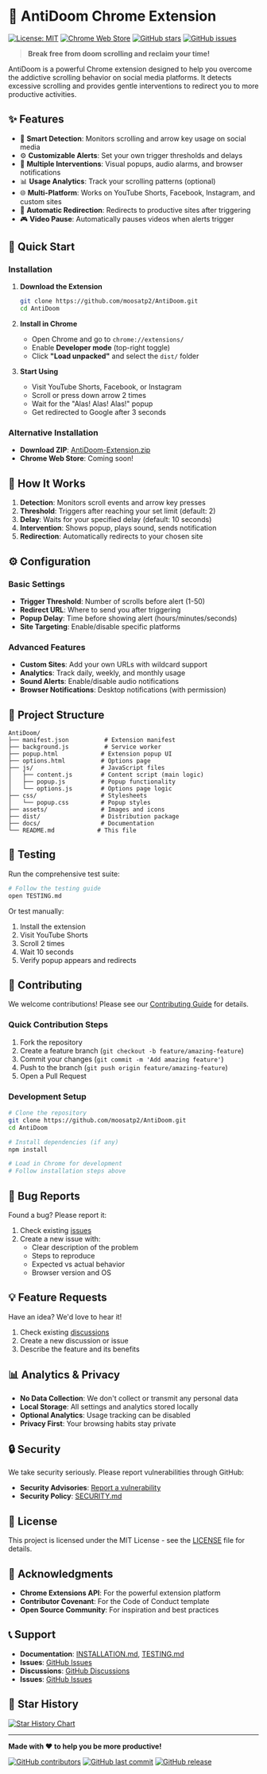 # 🚀 AntiDoom Chrome Extension

[![License: MIT](https://img.shields.io/badge/License-MIT-yellow.svg)](https://opensource.org/licenses/MIT)
[![Chrome Web Store](https://img.shields.io/badge/Chrome%20Web%20Store-Install-blue.svg)](https://chrome.google.com/webstore/detail/antidoom)
[![GitHub stars](https://img.shields.io/github/stars/moosatp2/AntiDoom.svg)](https://github.com/moosatp2/AntiDoom/stargazers)
[![GitHub issues](https://img.shields.io/github/issues/moosatp2/AntiDoom.svg)](https://github.com/moosatp2/AntiDoom/issues)

> **Break free from doom scrolling and reclaim your time!** 

AntiDoom is a powerful Chrome extension designed to help you overcome the addictive scrolling behavior on social media platforms. It detects excessive scrolling and provides gentle interventions to redirect you to more productive activities.

## ✨ Features

- 🎯 **Smart Detection**: Monitors scrolling and arrow key usage on social media
- ⚙️ **Customizable Alerts**: Set your own trigger thresholds and delays
- 🎨 **Multiple Interventions**: Visual popups, audio alarms, and browser notifications
- 📊 **Usage Analytics**: Track your scrolling patterns (optional)
- 🌐 **Multi-Platform**: Works on YouTube Shorts, Facebook, Instagram, and custom sites
- 🔄 **Automatic Redirection**: Redirects to productive sites after triggering
- 🎮 **Video Pause**: Automatically pauses videos when alerts trigger

## 🚀 Quick Start

### Installation

1. **Download the Extension**
   ```bash
   git clone https://github.com/moosatp2/AntiDoom.git
   cd AntiDoom
   ```

2. **Install in Chrome**
   - Open Chrome and go to `chrome://extensions/`
   - Enable **Developer mode** (top-right toggle)
   - Click **"Load unpacked"** and select the `dist/` folder

3. **Start Using**
   - Visit YouTube Shorts, Facebook, or Instagram
   - Scroll or press down arrow 2 times
   - Wait for the "Alas! Alas! Alas!" popup
   - Get redirected to Google after 3 seconds

### Alternative Installation

- **Download ZIP**: [AntiDoom-Extension.zip](https://github.com/moosatp2/AntiDoom/releases)
- **Chrome Web Store**: Coming soon!

## 🎯 How It Works

1. **Detection**: Monitors scroll events and arrow key presses
2. **Threshold**: Triggers after reaching your set limit (default: 2)
3. **Delay**: Waits for your specified delay (default: 10 seconds)
4. **Intervention**: Shows popup, plays sound, sends notification
5. **Redirection**: Automatically redirects to your chosen site

## ⚙️ Configuration

### Basic Settings

- **Trigger Threshold**: Number of scrolls before alert (1-50)
- **Redirect URL**: Where to send you after triggering
- **Popup Delay**: Time before showing alert (hours/minutes/seconds)
- **Site Targeting**: Enable/disable specific platforms

### Advanced Features

- **Custom Sites**: Add your own URLs with wildcard support
- **Analytics**: Track daily, weekly, and monthly usage
- **Sound Alerts**: Enable/disable audio notifications
- **Browser Notifications**: Desktop notifications (with permission)

## 📁 Project Structure

```
AntiDoom/
├── manifest.json          # Extension manifest
├── background.js          # Service worker
├── popup.html            # Extension popup UI
├── options.html          # Options page
├── js/                   # JavaScript files
│   ├── content.js        # Content script (main logic)
│   ├── popup.js          # Popup functionality
│   └── options.js        # Options page logic
├── css/                  # Stylesheets
│   └── popup.css         # Popup styles
├── assets/               # Images and icons
├── dist/                 # Distribution package
├── docs/                 # Documentation
└── README.md            # This file
```

## 🧪 Testing

Run the comprehensive test suite:

```bash
# Follow the testing guide
open TESTING.md
```

Or test manually:
1. Install the extension
2. Visit YouTube Shorts
3. Scroll 2 times
4. Wait 10 seconds
5. Verify popup appears and redirects

## 🤝 Contributing

We welcome contributions! Please see our [Contributing Guide](CONTRIBUTING.md) for details.

### Quick Contribution Steps

1. Fork the repository
2. Create a feature branch (`git checkout -b feature/amazing-feature`)
3. Commit your changes (`git commit -m 'Add amazing feature'`)
4. Push to the branch (`git push origin feature/amazing-feature`)
5. Open a Pull Request

### Development Setup

```bash
# Clone the repository
git clone https://github.com/moosatp2/AntiDoom.git
cd AntiDoom

# Install dependencies (if any)
npm install

# Load in Chrome for development
# Follow installation steps above
```

## 🐛 Bug Reports

Found a bug? Please report it:

1. Check existing [issues](https://github.com/moosatp2/AntiDoom/issues)
2. Create a new issue with:
   - Clear description of the problem
   - Steps to reproduce
   - Expected vs actual behavior
   - Browser version and OS

## 💡 Feature Requests

Have an idea? We'd love to hear it!

1. Check existing [discussions](https://github.com/moosatp2/AntiDoom/discussions)
2. Create a new discussion or issue
3. Describe the feature and its benefits

## 📊 Analytics & Privacy

- **No Data Collection**: We don't collect or transmit any personal data
- **Local Storage**: All settings and analytics stored locally
- **Optional Analytics**: Usage tracking can be disabled
- **Privacy First**: Your browsing habits stay private

## 🔒 Security

We take security seriously. Please report vulnerabilities through GitHub:

- **Security Advisories**: [Report a vulnerability](https://github.com/moosatp2/AntiDoom/security/advisories)
- **Security Policy**: [SECURITY.md](SECURITY.md)

## 📄 License

This project is licensed under the MIT License - see the [LICENSE](LICENSE) file for details.

## 🙏 Acknowledgments

- **Chrome Extensions API**: For the powerful extension platform
- **Contributor Covenant**: For the Code of Conduct template
- **Open Source Community**: For inspiration and best practices

## 📞 Support

- **Documentation**: [INSTALLATION.md](INSTALLATION.md), [TESTING.md](TESTING.md)
- **Issues**: [GitHub Issues](https://github.com/moosatp2/AntiDoom/issues)
- **Discussions**: [GitHub Discussions](https://github.com/moosatp2/AntiDoom/discussions)
- **Issues**: [GitHub Issues](https://github.com/moosatp2/AntiDoom/issues)

## 🌟 Star History

[![Star History Chart](https://api.star-history.com/svg?repos=moosatp2/AntiDoom&type=Date)](https://star-history.com/#moosatp2/AntiDoom&Date)

---

**Made with ❤️ to help you be more productive!**

[![GitHub contributors](https://img.shields.io/github/contributors/moosatp2/AntiDoom.svg)](https://github.com/moosatp2/AntiDoom/graphs/contributors)
[![GitHub last commit](https://img.shields.io/github/last-commit/moosatp2/AntiDoom.svg)](https://github.com/moosatp2/AntiDoom/commits/main)
[![GitHub release](https://img.shields.io/github/release/moosatp2/AntiDoom.svg)](https://github.com/moosatp2/AntiDoom/releases)
